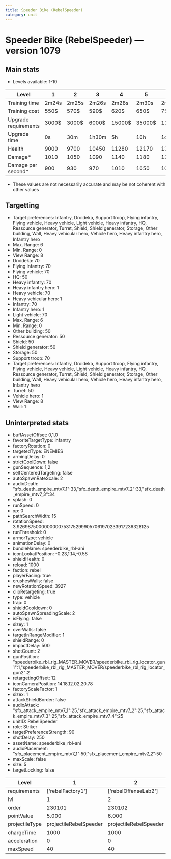 ```yaml
---
title: Speeder Bike (RebelSpeeder)
category: unit
---
```


# Speeder Bike (RebelSpeeder) — version 1079

## Main stats

  * Levels available: 1-10

|Level               |1    |2    |3    |4     |5     |6      |7      |8      |9       |10      |
|--------------------|-----|-----|-----|------|------|-------|-------|-------|--------|--------|
|Training time       |2m24s|2m25s|2m26s|2m28s |2m30s |2m36s  |2m42s  |2m48s  |2m54s   |3m      |
|Training cost       |550$ |570$ |590$ |620$  |650$  |750$   |850$   |1000$  |1050$   |1150$   |
|Upgrade requirements|3000$|3000$|6000$|15000$|35000$|115000$|175000$|350000$|1000000$|2000000$|
|Upgrade time        |0s   |30m  |1h30m|5h    |10h   |1d12h  |2d12h  |4d     |6d      |1w2d    |
|Health              |9000 |9700 |10450|11280 |12170 |13140  |14210  |15360  |16620   |18000   |
|Damage*             |1010 |1050 |1090 |1140  |1180  |1230   |1280   |1330   |1380    |1440    |
|Damage per second*  |900  |930  |970  |1010  |1050  |1090   |1460   |1520   |1580    |1650    |

* These values are not necessarily accurate and may be not coherent with other values

## Targetting

  * Target preferences: Infantry, Droideka, Support troop, Flying infantry, Flying vehicle, Heavy vehicle, Light vehicle, Heavy infantry, HQ, Ressource generator, Turret, Shield, Shield generator, Storage, Other building, Wall, Heavy vehicular hero, Vehicle hero, Heavy infantry hero, Infantry hero
  * Max. Range: 6
  * Min. Range: 0
  * View Range: 8
  * Droideka: 70
  * Flying infantry: 70
  * Flying vehicle: 70
  * HQ: 50
  * Heavy infantry: 70
  * Heavy infantry hero: 1
  * Heavy vehicle: 70
  * Heavy vehicular hero: 1
  * Infantry: 70
  * Infantry hero: 1
  * Light vehicle: 70
  * Max. Range: 6
  * Min. Range: 0
  * Other building: 50
  * Ressource generator: 50
  * Shield: 50
  * Shield generator: 50
  * Storage: 50
  * Support troop: 70
  * Target preferences: Infantry, Droideka, Support troop, Flying infantry, Flying vehicle, Heavy vehicle, Light vehicle, Heavy infantry, HQ, Ressource generator, Turret, Shield, Shield generator, Storage, Other building, Wall, Heavy vehicular hero, Vehicle hero, Heavy infantry hero, Infantry hero
  * Turret: 50
  * Vehicle hero: 1
  * View Range: 8
  * Wall: 1

## Uninterpreted stats

  * buffAssetOffset: 0,1,0
  * favoriteTargetType: infantry
  * factoryRotation: 0
  * targetedType: ENEMIES
  * armingDelay: 0
  * strictCoolDown: false
  * gunSequence: 1,2
  * selfCenteredTargeting: false
  * autoSpawnRateScale: 2
  * audioDeath: "sfx_death_empire_mtv7_1":33,"sfx_death_empire_mtv7_2":33,"sfx_death_empire_mtv7_3":34
  * splash: 0
  * runSpeed: 0
  * xp: 0
  * pathSearchWidth: 15
  * rotationSpeed: 3.92698750000000007531752999057061970233917236328125
  * runThreshold: 0
  * armorType: vehicle
  * animationDelay: 0
  * bundleName: speederbike_rbl-ani
  * iconLookatPosition: -0.23,1.14,-0.58
  * shieldHealth: 0
  * reload: 1000
  * faction: rebel
  * playerFacing: true
  * crushesWalls: false
  * newRotationSpeed: 3927
  * clipRetargeting: true
  * type: vehicle
  * trap: 0
  * shieldCooldown: 0
  * autoSpawnSpreadingScale: 2
  * isFlying: false
  * sizey: 1
  * overWalls: false
  * targetInRangeModifier: 1
  * shieldRange: 0
  * impactDelay: 500
  * shotCount: 2
  * gunPosition: "speederbike_rbl_rig_MASTER_MOVER/speederbike_rbl_rig_locator_gun1":1,"speederbike_rbl_rig_MASTER_MOVER/speederbike_rbl_rig_locator_gun2":2
  * retargetingOffset: 12
  * iconCameraPosition: 14.18,12.02,20.78
  * factoryScaleFactor: 1
  * sizex: 1
  * attackShieldBorder: false
  * audioAttack: "sfx_attack_empire_mtv7_1":25,"sfx_attack_empire_mtv7_2":25,"sfx_attack_empire_mtv7_3":25,"sfx_attack_empire_mtv7_4":25
  * unitID: RebelSpeeder
  * role: Striker
  * targetPreferenceStrength: 90
  * shotDelay: 250
  * assetName: speederbike_rbl-ani
  * audioPlacement: "sfx_placement_empire_mtv7_1":50,"sfx_placement_empire_mtv7_2":50
  * maxScale: false
  * size: 5
  * targetLocking: false

|Level         |1                     |2                     |3                     |4                     |5                     |6                     |7                            |8                            |9                            |10                           |
|--------------|----------------------|----------------------|----------------------|----------------------|----------------------|----------------------|-----------------------------|-----------------------------|-----------------------------|-----------------------------|
|requirements  |['rebelFactory1']     |['rebelOffenseLab2']  |['rebelOffenseLab3']  |['rebelOffenseLab4']  |['rebelOffenseLab5']  |['rebelOffenseLab6']  |['rebelOffenseLab7']         |['rebelOffenseLab8']         |['rebelOffenseLab9']         |['rebelOffenseLab10']        |
|lvl           |1                     |2                     |3                     |4                     |5                     |6                     |7                            |8                            |9                            |10                           |
|order         |230101                |230102                |230103                |230104                |230105                |230106                |230107                       |230108                       |230109                       |230110                       |
|pointValue    |5.000                 |6.000                 |7.000                 |8.000                 |9.000                 |10.000                |11.000                       |12.000                       |13.000                       |15.000                       |
|projectileType|projectileRebelSpeeder|projectileRebelSpeeder|projectileRebelSpeeder|projectileRebelSpeeder|projectileRebelSpeeder|projectileRebelSpeeder|projectileRebelSpeederUpgrade|projectileRebelSpeederUpgrade|projectileRebelSpeederUpgrade|projectileRebelSpeederUpgrade|
|chargeTime    |1000                  |1000                  |1000                  |1000                  |1000                  |1000                  |500                          |500                          |500                          |500                          |
|acceleration  |0                     |0                     |0                     |0                     |0                     |0                     |8                            |8                            |8                            |8                            |
|maxSpeed      |40                    |40                    |40                    |40                    |40                    |40                    |80                           |80                           |80                           |80                           |

